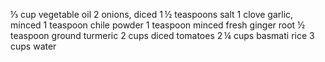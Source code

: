 ⅓ cup vegetable oil
2 onions, diced
1 ½ teaspoons salt
1 clove garlic, minced
1 teaspoon chile powder
1 teaspoon minced fresh ginger root
½ teaspoon ground turmeric
2 cups diced tomatoes
2 ¼ cups basmati rice
3 cups water
